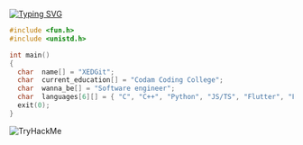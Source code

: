 [![Typing SVG](https://readme-typing-svg.herokuapp.com?color=%23539BF5&size=40&center=true&multiline=true&width=900&lines=Hello+coders%2C+XEDGit+here+%F0%9F%96%96)](https://git.io/typing-svg)

```C
#include <fun.h>
#include <unistd.h>

int main()
{
  char  name[] = "XEDGit";
  char  current_education[] = "Codam Coding College";
  char  wanna_be[] = "Software engineer";
  char  languages[6][] = { "C", "C++", "Python", "JS/TS", "Flutter", "PHP", "SQL" };
  exit(0);
}
```
<img src="https://tryhackme-badges.s3.amazonaws.com/XED.png" alt="TryHackMe">
